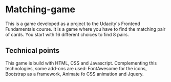 # Matching-game
This is a game developed as a project to the Udacity's Frontend Fundamentals course. It is a game where you have to find the matching pair of cards. You start with 16 different choices to find 8 pairs.

## Technical points
This game is build with HTML, CSS and Javascript. Complementing this technologies, some add-ons are used: FontAwesome for the icons, Bootstrap as a framework, Animate fo CSS animation and Jquery.

